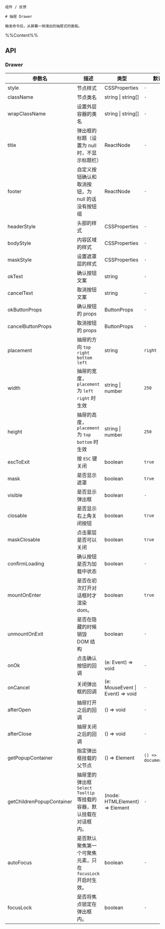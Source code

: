 `````
组件 / 反馈

# 抽屉 Drawer

触发命令后，从屏幕一侧滑出的抽屉式的面板。
`````

%%Content%%

## API
### Drawer

|参数名|描述|类型|默认值|版本|
|---|---|---|---|---|
|style|节点样式|CSSProperties |`-`|-|
|className|节点类名|string \| string[] |`-`|-|
|wrapClassName|设置外层容器的类名|string \| string[] |`-`|-|
|title|弹出框的标题（设置为 null 时，不显示标题栏）|ReactNode |`-`|-|
|footer|自定义按钮确认和取消按钮，为 null 的话没有按钮组|ReactNode |`-`|-|
|headerStyle|头部的样式|CSSProperties |`-`|2.9.0|
|bodyStyle|内容区域的样式|CSSProperties |`-`|2.9.0|
|maskStyle|设置遮罩层的样式|CSSProperties |`-`|-|
|okText|确认按钮文案|string |`-`|-|
|cancelText|取消按钮文案|string |`-`|-|
|okButtonProps|确认按钮的 props|ButtonProps |`-`|2.26.0|
|cancelButtonProps|取消按钮的 props|ButtonProps |`-`|2.26.0|
|placement|抽屉的方向 `top` `right` `bottom` `left`|string |`right`|-|
|width|抽屉的宽度，`placement`为 `left` `right` 时生效|string \| number |`250`|-|
|height|抽屉的高度，`placement`为 `top` `bottom` 时生效|string \| number |`250`|-|
|escToExit|按 `ESC` 键关闭|boolean |`true`|2.10.0|
|mask|是否显示遮罩|boolean |`true`|-|
|visible|是否显示弹出框|boolean |`-`|-|
|closable|是否显示右上角关闭按钮|boolean |`true`|-|
|maskClosable|点击蒙层是否可以关闭|boolean |`true`|-|
|confirmLoading|确认按钮是否为加载中状态|boolean |`-`|-|
|mountOnEnter|是否在初次打开对话框时才渲染 dom。|boolean |`true`|-|
|unmountOnExit|是否在隐藏的时候销毁 DOM 结构|boolean |`-`|-|
|onOk|点击确认按钮的回调|(e: Event) => void |`-`|-|
|onCancel|关闭弹出框的回调|(e: MouseEvent \| Event) => void |`-`|-|
|afterOpen|抽屉打开之后的回调|() => void |`-`|-|
|afterClose|抽屉关闭之后的回调|() => void |`-`|-|
|getPopupContainer|指定弹出框挂载的父节点|() => Element |`() => document.body`|-|
|getChildrenPopupContainer|抽屉里的弹出框 `Select` `Tooltip` 等挂载的容器，默认挂载在对话框内。|(node: HTMLElement) => Element |`-`|-|
|autoFocus|是否默认聚焦第一个可聚焦元素，只在 `focusLock` 开启时生效。|boolean |`-`|2.13.0|
|focusLock|是否将焦点锁定在弹出框内。|boolean |`-`|2.13.0|
